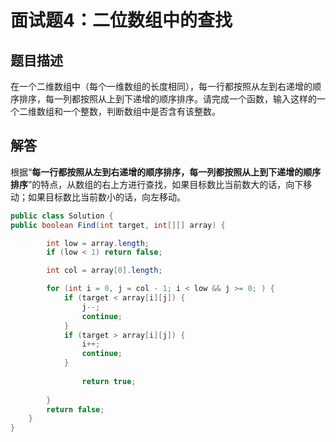 # 面试题4：二位数组中的查找

## 题目描述

在一个二维数组中（每个一维数组的长度相同），每一行都按照从左到右递增的顺序排序，每一列都按照从上到下递增的顺序排序。请完成一个函数，输入这样的一个二维数组和一个整数，判断数组中是否含有该整数。



## 解答

根据“**每一行都按照从左到右递增的顺序排序，每一列都按照从上到下递增的顺序排序**”的特点，从数组的右上方进行查找，如果目标数比当前数大的话，向下移动；如果目标数比当前数小的话，向左移动。

~~~java
public class Solution {
public boolean Find(int target, int[][] array) {

        int low = array.length;
        if (low < 1) return false;

        int col = array[0].length;

        for (int i = 0, j = col - 1; i < low && j >= 0; ) {
            if (target < array[i][j]) {
                j--;
                continue;
            }
            if (target > array[i][j]) {
                i++;
                continue;
            }
            
                return true;
          
        }
        return false;
    }
}
~~~


